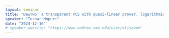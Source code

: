 ```yaml
---
layout: seminar
title: "DewTwo: a transparent PCS with quasi-linear prover, logarithmic verifier and 4KB proofs from falsifiable assumptions"
speaker: "Tushar Mopuri"
date: "2024-12-16"
# speaker_website: "https://www.andrew.cmu.edu/user/elisawem"
---
```

